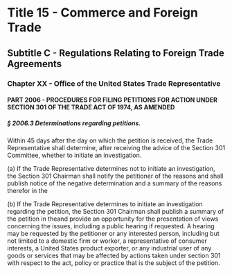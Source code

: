 
# Title 15 - Commerce and Foreign Trade
## Subtitle C - Regulations Relating to Foreign Trade Agreements
### Chapter XX - Office of the United States Trade Representative
#### PART 2006 - PROCEDURES FOR FILING PETITIONS FOR ACTION UNDER SECTION 301 OF THE TRADE ACT OF 1974, AS AMENDED
##### § 2006.3 Determinations regarding petitions.

Within 45 days after the day on which the petition is received, the Trade Representative shall determine, after receiving the advice of the Section 301 Committee, whether to initiate an investigation.

(a) If the Trade Representative determines not to initiate an investigation, the Section 301 Chairman shall notify the petitioner of the reasons and shall publish notice of the negative determination and a summary of the reasons therefor in the

(b) If the Trade Representative determines to initiate an investigation regarding the petition, the Section 301 Chairman shall publish a summary of the petition in theand provide an opportunity for the presentation of views concerning the issues, including a public hearing if requested. A hearing may be requested by the petitioner or any interested person, including but not limited to a domestic firm or worker, a representative of consumer interests, a United States product exporter, or any industrial user of any goods or services that may be affected by actions taken under section 301 with respect to the act, policy or practice that is the subject of the petition.
